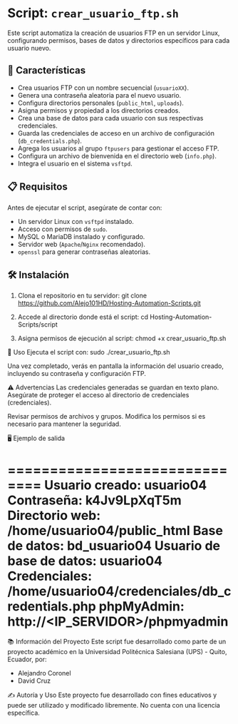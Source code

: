 # Script: `crear_usuario_ftp.sh`

Este script automatiza la creación de usuarios FTP en un servidor Linux, configurando permisos, bases de datos y directorios específicos para cada usuario nuevo.

## 🚀 Características

- Crea usuarios FTP con un nombre secuencial (`usuarioXX`).
- Genera una contraseña aleatoria para el nuevo usuario.
- Configura directorios personales (`public_html`, `uploads`).
- Asigna permisos y propiedad a los directorios creados.
- Crea una base de datos para cada usuario con sus respectivas credenciales.
- Guarda las credenciales de acceso en un archivo de configuración (`db_credentials.php`).
- Agrega los usuarios al grupo `ftpusers` para gestionar el acceso FTP.
- Configura un archivo de bienvenida en el directorio web (`info.php`).
- Integra el usuario en el sistema `vsftpd`.

## 📋 Requisitos

Antes de ejecutar el script, asegúrate de contar con:

- Un servidor Linux con `vsftpd` instalado.
- Acceso con permisos de `sudo`.
- MySQL o MariaDB instalado y configurado.
- Servidor web (`Apache`/`Nginx` recomendado).
- `openssl` para generar contraseñas aleatorias.

## 🛠️ Instalación

1. Clona el repositorio en tu servidor:
   git clone https://github.com/Alejo101HD/Hosting-Automation-Scripts.git
   
2. Accede al directorio donde está el script:
   cd Hosting-Automation-Scripts/script
   
3. Asigna permisos de ejecución al script:
   chmod +x crear_usuario_ftp.sh
   
🚀 Uso
Ejecuta el script con:
sudo ./crear_usuario_ftp.sh

Una vez completado, verás en pantalla la información del usuario creado, incluyendo su contraseña y configuración FTP.

⚠️ Advertencias
Las credenciales generadas se guardan en texto plano. Asegúrate de proteger el acceso al directorio de credenciales (credenciales).

Revisar permisos de archivos y grupos. Modifica los permisos si es necesario para mantener la seguridad.

🖥️ Ejemplo de salida

==============================
Usuario creado: usuario04
Contraseña: k4Jv9LpXqT5m
Directorio web: /home/usuario04/public_html
Base de datos: bd_usuario04
Usuario de base de datos: usuario04
Credenciales: /home/usuario04/credenciales/db_credentials.php
phpMyAdmin: http://<IP_SERVIDOR>/phpmyadmin
==============================

📚 Información del Proyecto
Este script fue desarrollado como parte de un proyecto académico en la Universidad Politécnica Salesiana (UPS) - Quito, Ecuador, por:

   - Alejandro Coronel
   - David Cruz

✍️ Autoría y Uso
Este proyecto fue desarrollado con fines educativos y puede ser utilizado y modificado libremente. No cuenta con una licencia específica.
